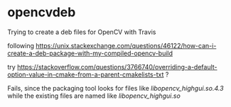# opencvdeb
Trying to create a deb files for OpenCV with Travis

following
https://unix.stackexchange.com/questions/46122/how-can-i-create-a-deb-package-with-my-compiled-opencv-build

try
https://stackoverflow.com/questions/3766740/overriding-a-default-option-value-in-cmake-from-a-parent-cmakelists-txt
?

Fails, since the packaging tool looks for files like *libopencv_highgui.so.4.3* while the existing files are named like *libopencv_highgui.so*

